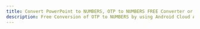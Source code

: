 ---title: Convert PowerPoint to NUMBERS, OTP to NUMBERS FREE Converter or Android SDKdescription: Free Conversion of OTP to NUMBERS by using Android Cloud APIs & SDKs. Also Create, Edit & Render Microsoft Word & OpenOffice documents in the Cloud.---